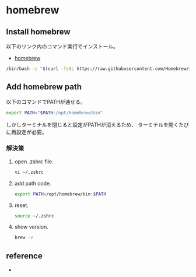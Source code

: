# homebrew

## Install homebrew

以下のリンク内のコマンド実行でインストール。

- [homebrew](https://brew.sh/index_ja)

``` bash
/bin/bash -c "$(curl -fsSL https://raw.githubusercontent.com/Homebrew/install/HEAD/install.sh)"
```

## Add homebrew path

以下のコマンドでPATHが通せる。

``` bash
export PATH="$PATH:/opt/homebrew/bin" 
```

しかしターミナルを閉じると設定がPATHが消えるため、
ターミナルを開くたびに再設定が必要。

### 解決策

1. open .zshrc file.

    ``` bash
    vi ~/.zshrc 
    ```

2. add path code.

    ``` bash
    export PATH=/opt/homebrew/bin:$PATH
    ```

3. reset.

    ``` bash
    source ~/.zshrc
    ```

4. show version.

    ``` bash
    brew -v
    ```

## reference

- [](https://chicog.me/articles/1/)
